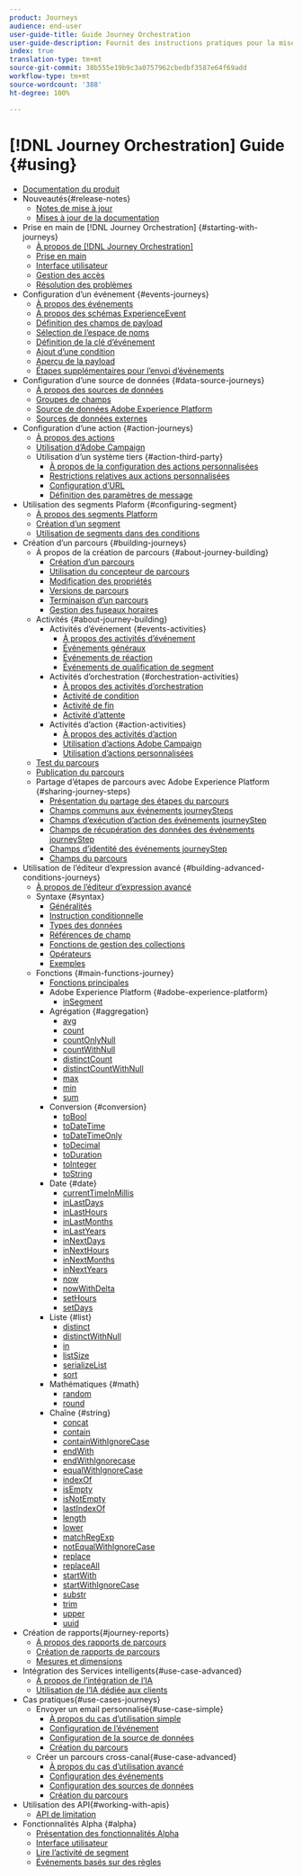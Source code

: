 ```yaml
---
product: Journeys
audience: end-user
user-guide-title: Guide Journey Orchestration
user-guide-description: Fournit des instructions pratiques pour la mise en œuvre et la création de parcours.
index: true
translation-type: tm+mt
source-git-commit: 38b555e19b9c3a0757962cbedbf3587e64f69add
workflow-type: tm+mt
source-wordcount: '388'
ht-degree: 100%

---
```



# [!DNL Journey Orchestration] Guide {#using}

+ [Documentation du produit](journey-orchestration-home.md)
+ Nouveautés{#release-notes}
   + [Notes de mise à jour](using/release-notes/release-notes.md)
   + [Mises à jour de la documentation](using/release-notes/documentation-updates.md)
+ Prise en main de [!DNL Journey Orchestration] {#starting-with-journeys}
   + [À propos de [!DNL Journey Orchestration]](using/about/about-journey-orchestration.md)
   + [Prise en main](using/about/get-started.md)
   + [Interface utilisateur](using/about/user-interface.md)
   + [Gestion des accès](using/about/access-management.md)
   + [Résolution des problèmes](using/about/troubleshooting.md)
+ Configuration d’un événement {#events-journeys}
   + [À propos des événements](using/event/about-events.md)
   + [À propos des schémas ExperienceEvent](using/event/experience-event-schema.md)
   + [Définition des champs de payload](using/event/defining-the-payload-fields.md)
   + [Sélection de l’espace de noms](using/event/selecting-the-namespace.md)
   + [Définition de la clé d’événement](using/event/defining-the-event-key.md)
   + [Ajout d’une condition](using/event/adding-a-condition.md)
   + [Aperçu de la payload](using/event/previewing-the-payload.md)
   + [Étapes supplémentaires pour l’envoi d’événements](using/event/additional-steps-to-send-events-to-journey-orchestration.md)
+ Configuration d’une source de données {#data-source-journeys}
   + [À propos des sources de données](using/datasource/about-data-sources.md)
   + [Groupes de champs](using/datasource/field-groups.md)
   + [Source de données Adobe Experience Platform](using/datasource/adobe-experience-platform-data-source.md)
   + [Sources de données externes](using/datasource/external-data-sources.md)
+ Configuration d’une action {#action-journeys}
   + [À propos des actions](using/action/action.md)
   + [Utilisation d’Adobe Campaign](using/action/working-with-adobe-campaign.md)
   + Utilisation d’un système tiers {#action-third-party}
      + [À propos de la configuration des actions personnalisées](using/action/about-custom-action-configuration.md)
      + [Restrictions relatives aux actions personnalisées](using/action/custom-action-limitations.md)
      + [Configuration d’URL](using/action/url-configuration.md)
      + [Définition des paramètres de message](using/action/defining-the-message-parameters.md)
+ Utilisation des segments Plaform {#configuring-segment}
   + [À propos des segments Platform](using/segment/about-segments.md)
   + [Création d’un segment](using/segment/creating-a-segment.md)
   + [Utilisation de segments dans des conditions](using/segment/using-a-segment.md)
+ Création d’un parcours {#building-journeys}
   + À propos de la création de parcours {#about-journey-building}
      + [Création d’un parcours](using/building-journeys/journey.md)
      + [Utilisation du concepteur de parcours](using/building-journeys/using-the-journey-designer.md)
      + [Modification des propriétés](using/building-journeys/changing-properties.md)
      + [Versions de parcours](using/building-journeys/journey-versions.md)
      + [Terminaison d’un parcours](using/building-journeys/terminating-a-journey.md)
      + [Gestion des fuseaux horaires](using/building-journeys/timezone-management.md)
   + Activités {#about-journey-building}
      + Activités d’événement {#events-activities}
         + [À propos des activités d’événement](using/building-journeys/event-activities.md)
         + [Événements généraux](using/building-journeys/general-events.md)
         + [Événements de réaction](using/building-journeys/reaction-events.md)
         + [Événements de qualification de segment](using/building-journeys/segment-qualification-events.md)
      + Activités d’orchestration {#orchestration-activities}
         + [À propos des activités d’orchestration](using/building-journeys/about-orchestration-activities.md)
         + [Activité de condition](using/building-journeys/condition-activity.md)
         + [Activité de fin](using/building-journeys/end-activity.md)
         + [Activité d’attente](using/building-journeys/wait-activity.md)
      + Activités d’action {#action-activities}
         + [À propos des activités d’action](using/building-journeys/about-action-activities.md)
         + [Utilisation d’actions Adobe Campaign](using/building-journeys/using-adobe-campaign-actions.md)
         + [Utilisation d’actions personnalisées](using/building-journeys/using-custom-actions.md)
   + [Test du parcours](using/building-journeys/testing-the-journey.md)
   + [Publication du parcours](using/building-journeys/publishing-the-journey.md)
   + Partage d’étapes de parcours avec Adobe Experience Platform {#sharing-journey-steps}
      + [Présentation du partage des étapes du parcours](using/building-journeys/sharing-overview.md)
      + [Champs communs aux événements journeySteps](using/building-journeys/sharing-common-fields.md)
      + [Champs d’exécution d’action des événements journeyStep](using/building-journeys/sharing-execution-fields.md)
      + [Champs de récupération des données des événements journeyStep](using/building-journeys/sharing-fetch-fields.md)
      + [Champs d’identité des événements journeyStep](using/building-journeys/sharing-identity-fields.md)
      + [Champs du parcours](using/building-journeys/sharing-journey-fields.md)
+ Utilisation de l’éditeur d’expression avancé {#building-advanced-conditions-journeys}
   + [À propos de l’éditeur d’expression avancé](using/expression/expressionadvanced.md)
   + Syntaxe {#syntax}
      + [Généralités](using/expression/generalities.md)
      + [Instruction conditionnelle](using/expression/conditional-instruction.md)
      + [Types des données](using/expression/data-types.md)
      + [Références de champ](using/expression/field-references.md)
      + [Fonctions de gestion des collections](using/expression/collection-management-functions.md)
      + [Opérateurs](using/expression/operators.md)
      + [Exemples](using/expression/advanced-editor-use-cases.md)
   + Fonctions {#main-functions-journey}
      + [Fonctions principales](using/expression/functions.md)
      + Adobe Experience Platform {#adobe-experience-platform}
         + [inSegment](using/functions/functioninsegment.md)
      + Agrégation {#aggregation}
         + [avg](using/functions/functionavg.md)
         + [count](using/functions/functioncount.md)
         + [countOnlyNull](using/functions/functioncountonlynull.md)
         + [countWithNull](using/functions/functioncountwithnull.md)
         + [distinctCount](using/functions/functiondistinctcount.md)
         + [distinctCountWithNull](using/functions/functiondistinctcountwithnull.md)
         + [max](using/functions/functionmax.md)
         + [min](using/functions/functionmin.md)
         + [sum](using/functions/functionsum.md)
      + Conversion {#conversion}
         + [toBool](using/functions/functiontobool.md)
         + [toDateTime](using/functions/functiontodatetime.md)
         + [toDateTimeOnly](using/functions/functiontodatetimeonly.md)
         + [toDecimal](using/functions/functiontodecimal.md)
         + [toDuration](using/functions/functiontoduration.md)
         + [toInteger](using/functions/functiontointeger.md)
         + [toString](using/functions/functiontostring.md)
      + Date {#date}
         + [currentTime&#x200B;InMillis](using/functions/functioncurrenttimeinmillis.md)
         + [inLastDays](using/functions/functioninlastdays.md)
         + [inLastHours](using/functions/functioninlasthours.md)
         + [inLastMonths](using/functions/functioninlastmonths.md)
         + [inLastYears](using/functions/functioninlastyears.md)
         + [inNextDays](using/functions/functioninnextdays.md)
         + [inNextHours](using/functions/functioninnexthours.md)
         + [inNextMonths](using/functions/functioninnextmonths.md)
         + [inNextYears](using/functions/functioninnextyears.md)
         + [now](using/functions/functionnow.md)
         + [nowWithDelta](using/functions/functionnowwithdelta.md)
         + [setHours](using/functions/functionsethours.md)
         + [setDays](using/functions/functionsetdays.md)
      + Liste {#list}
         + [distinct](using/functions/functiondistinct.md)
         + [distinctWithNull](using/functions/functiondistinctwithnull.md)
         + [in](using/functions/functionin.md)
         + [listSize](using/functions/functionlistsize.md)
         + [serializeList](using/functions/functionserializelist.md)
         + [sort](using/functions/functionsort.md)
      + Mathématiques {#math}
         + [random](using/functions/functionrandom.md)
         + [round](using/functions/functionround.md)
      + Chaîne {#string}
         + [concat](using/functions/functionconcat.md)
         + [contain](using/functions/functioncontain.md)
         + [containWithIgnoreCase](using/functions/functioncontainwithignorecase.md)
         + [endWith](using/functions/functionendwith.md)
         + [endWithIgnorecase](using/functions/functionendwithignorecase.md)
         + [equalWithIgnoreCase](using/functions/functionequalignorecase.md)
         + [indexOf](using/functions/functionindexof.md)
         + [isEmpty](using/functions/functionisempty.md)
         + [isNotEmpty](using/functions/functionisnotempty.md)
         + [lastIndexOf](using/functions/functionlastindexof.md)
         + [length](using/functions/functionlength.md)
         + [lower](using/functions/functionlower.md)
         + [matchRegExp](using/functions/functionmatchregexp.md)
         + [notEqualWithIgnoreCase](using/functions/functionnotequalignorecase.md)
         + [replace](using/functions/functionreplace.md)
         + [replaceAll](using/functions/functionreplaceall.md)
         + [startWith](using/functions/functionstartwith.md)
         + [startWithIgnoreCase](using/functions/functionstartwithignorecase.md)
         + [substr](using/functions/functionsubstr.md)
         + [trim](using/functions/functiontrim.md)
         + [upper](using/functions/functionupper.md)
         + [uuid](using/functions/functionuuid.md)
+ Création de rapports{#journey-reports}
   + [À propos des rapports de parcours](using/reporting/about-journey-reports.md)
   + [Création de rapports de parcours](using/reporting/creating-your-journey-reports.md)
   + [Mesures et dimensions](using/reporting/metrics-and-dimensions.md)
+ Intégration des Services intelligents{#use-case-advanced}
   + [À propos de l’intégration de l’IA](using/ai-services/ai-services-overview.md)
   + [Utilisation de l’IA dédiée aux clients](using/ai-services/leveraging-customer-ai.md)
+ Cas pratiques{#use-cases-journeys}
   + Envoyer un email personnalisé{#use-case-simple}
      + [À propos du cas d’utilisation simple](using/usecase/about-the-simple-use-case.md)
      + [Configuration de l’événement](using/usecase/configuring-the-event.md)
      + [Configuration de la source de données](using/usecase/configuring-the-data-source.md)
      + [Création du parcours](using/usecase/simple-uc-building-the-journey.md)
   + Créer un parcours cross-canal{#use-case-advanced}
      + [À propos du cas d’utilisation avancé](using/usecase/about-the-advanced-use-case.md)
      + [Configuration des événements](using/usecase/configuring-the-events.md)
      + [Configuration des sources de données](using/usecase/configuring-the-data-sources.md)
      + [Création du parcours](using/usecase/building-the-journey.md)
+ Utilisation des API{#working-with-apis}
   + [API de limitation](using/api/capping.md)
+ Fonctionnalités Alpha {#alpha}
   + [Présentation des fonctionnalités Alpha](using/alpha/alpha-overview.md)
   + [Interface utilisateur](using/alpha/alpha-interface.md)
   + [Lire l’activité de segment](using/alpha/alpha-segment-trigger.md)
   + [Événements basés sur des règles](using/alpha/alpha-events.md)

